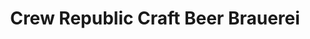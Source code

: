 ---
title: "Crew Republic Craft Beer Brauerei"
url: /unterschleissheim/crew-republic-craft-beer-brauerei/
shop: Spirituosen
---